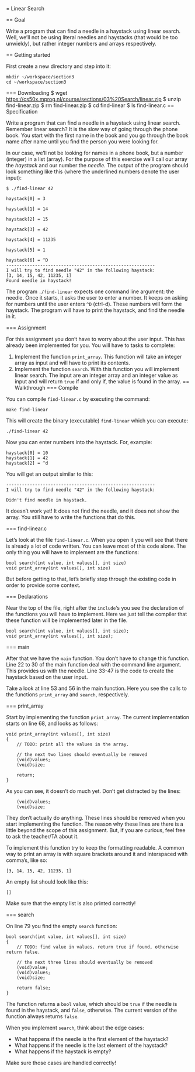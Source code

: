 = Linear Search

== Goal

Write a program that can find a needle in a haystack using linear search. Well, we’ll not be using literal needles and haystacks (that would be too unwieldy), but rather integer numbers and arrays respectively.

== Getting started

First create a new directory and step into it:


    mkdir ~/workspace/section3
    cd ~/workspace/section3
=== Downloading
    $ wget https://cs50x.mprog.nl/course/sections/03%20Search/linear.zip
    $ unzip find-linear.zip
    $ rm find-linear.zip
    $ cd find-linear
    $ ls
    find-linear.c
== Specification

Write a program that can find a needle in a haystack using linear search. Remember linear search? It is the slow way of going through the phone book. You start with the first name in the book and you go through the book name after name until you find the person you were looking for.

In our case, we’ll not be looking for names in a phone book, but a number (integer) in a list (array). For the purpose of this exercise we’ll call our array the *haystack* and our number the *needle*. The output of the program should look something like this (where the underlined numbers denote the user input):


    $ ./find-linear 42
    
    haystack[0] = 3
    
    haystack[1] = 14
    
    haystack[2] = 15
    
    haystack[3] = 42
    
    haystack[4] = 11235
    
    haystack[5] = 1
    
    haystack[6] = ^D
    ---------------------------------------------------------
    I will try to find needle "42" in the following haystack:
    [3, 14, 15, 42, 11235, 1]
    Found needle in haystack!
    

The program `./find-linear` expects one command line argument: the needle. Once it starts, it asks the user to enter a number. It keeps on asking for numbers until the user enters `^D` (ctrl-d). These numbers will form the haystack. The program will have to print the haystack, and find the needle in it.

=== Assignment

For this assignment you don’t have to worry about the user input. This has already been implemented for you. You will have to tasks to complete:

1. Implement the function `print_array`. This function will take an integer array as input and will have to print its contents.
2. Implement the function `search`. With this function you will implement linear search. The input are an integer array and an integer value as input and will return `true` if and only if, the value is found in the array.
== Walkthrough
=== Compile

You can compile `find-linear.c` by executing the command:


    make find-linear

This will create the binary (executable) `find-linear` which you can execute:


    ./find-linear 42

Now you can enter numbers into the haystack. For, example:


    haystack[0] = 10
    haystack[1] = 42
    haystack[2] = ^d

You will get an output similar to this:


    ---------------------------------------------------------
    I will try to find needle "42" in the following haystack:
    
    Didn't find needle in haystack.

It doesn’t work yet! It does not find the needle, and it does not show the array. You still have to write the functions that do this.

=== find-linear.c

Let’s look at the file `find-linear.c`. When you open it you will see that there is already a lot of code written. You can leave most of this code alone. The only thing you will have to implement are the functions:


    bool search(int value, int values[], int size)
    void print_array(int values[], int size)

But before getting to that, let’s briefly step through the existing code in order to provide some context.

=== Declarations

Near the top of the file, right after the `include`‘s you see the declaration of the functions you will have to implement. Here we just tell the compiler that these function will be implemented later in the file.


    bool search(int value, int values[], int size);
    void print_array(int values[], int size);
=== main

After that we have the `main` function. You don’t have to change this function. Line 22 to 30 of the main function deal with the command line argument. This provides us with the needle. Line 33-47 is the code to create the haystack based on the user input. 

Take a look at line 53 and 56 in the main function. Here you see the calls to the functions `print_array` and `search`, respectively.

=== print_array

Start by implementing the function `print_array`. The current implementation starts on line 68, and looks as follows:


    void print_array(int values[], int size)
    {
        // TODO: print all the values in the array.
        
        // the next two lines should eventually be removed
        (void)values;
        (void)size;
        
        return;
    }

As you can see, it doesn’t do much yet. Don’t get distracted by the lines:


        (void)values;
        (void)size;

They don’t actually do anything. These lines should be removed when you start implementing the function. The reason why these lines are there is a little beyond the scope of this assignment. But, if you are curious, feel free to ask the teacher/TA about it.

To implement this function try to keep the formatting readable. A common way to print an array is with square brackets around it and interspaced with comma’s, like so:


    [3, 14, 15, 42, 11235, 1]

An empty list should look like this:


    []

Make sure that the empty list is also printed correctly!

=== search

On line 79 you find the empty `search` function:


    bool search(int value, int values[], int size)
    {
        // TODO: find value in values. return true if found, otherwise return false.
        
        // the next three lines should eventually be removed
        (void)value;
        (void)values;
        (void)size;
        
        return false;
    }

The function returns a `bool` value, which should be `true` if the needle is found in the haystack, and `false`, otherwise. The current version of the function always returns `false`.

When you implement `search`, think about the edge cases:

- What happens if the needle is the first element of the haystack?
- What happens if the needle is the last element of the haystack?
- What happens if the haystack is empty?

Make sure those cases are handled correctly!

